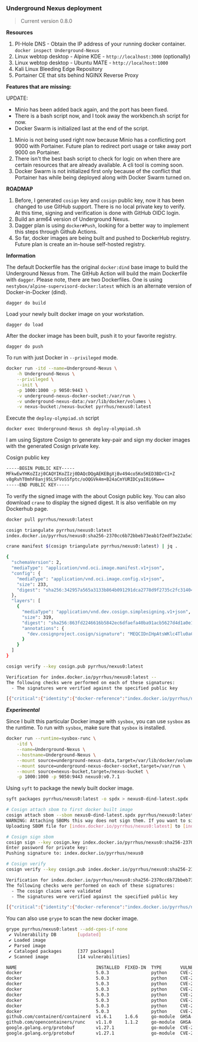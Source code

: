 ### Underground Nexus deployment
> Current version 0.8.0

**Resources**
1. PI-Hole DNS - Obtain the IP address of your running docker container. `docker inspect Underground-Nexus`
2. Linux webtop desktop - Alpine KDE - `http://localhost:3000` (optionally)
3. Linux webtop desktop - Ubuntu MATE - `http://localhost:1000`
4. Kali Linux Bleeding Edge Repository
5. Portainer CE that sits behind NGINX Reverse Proxy

**Features that are missing:**

UPDATE: 
  - Minio has been added back again, and the port has been fixed.
  - There is a bash script now, and I took away the workbench.sh script for now.
  - Docker Swarm is initialized last at the end of the script.

1. Minio is not being used right now because Minio has a conflicting port 9000 with Portainer. Future plan to redirect port usage or take away port 9000 on Portainer.
2. There isn't the best bash script to check for logic on when there are certain resources that are already available. A cli tool is coming soon.
3. Docker Swarm is not initialized first only because of the conflict that Portainer has while being deployed along with Docker Swarm turned on.

**ROADMAP**

1. Before, I generated `cosign` key and `cosign` public key, now it has been changed to use GitHub support. There is no local private key to verify. At this time, signing and verification is done with GitHub OIDC login.
2. Build an arm64 version of Underground Nexus.
3. Dagger plan is using `docker#Push`, looking for a better way to implement this steps through Github Actions.
4. So far, docker images are being built and pushed to DockerHub registry. Future plan is create an in-house self-hosted registry.

**Information**

The default Dockerfile has the original `docker:dind` base image to build the Underground Nexus from. The GitHub Action will build the main Dockerfile with `dagger`. Please note, there are two Dockerfiles. One is using `nestybox/alpine-supervisord-docker:latest` which is an alternate version of Docker-in-Docker (dind).

`dagger do build`

Load your newly built docker image on your workstation.

`dagger do load`

After the docker image has been built, push it to your favorite registry.

`dagger do push`

To run with just Docker in `--privileged` mode.

```bash
docker run -itd --name=Underground-Nexus \
    -h Underground-Nexus \
    --privileged \
    --init \
    -p 1000:1000 -p 9050:9443 \
    -v underground-nexus-docker-socket:/var/run \
    -v underground-nexus-data:/var/lib/docker/volumes \
    -v nexus-bucket:/nexus-bucket pyrrhus/nexus0:latest
```

Execute the `deploy-olympiad.sh` script

`docker exec Underground-Nexus sh deploy-olympiad.sh`

I am using Sigstore Cosign to generate key-pair and sign my docker images with the generated Cosign private key.

Cosign public key

```bash
-----BEGIN PUBLIC KEY-----
MFkwEwYHKoZIzj0CAQYIKoZIzj0DAQcDQgAEKEBgXjBv494co5Ko5KED3BDrC1+Z
v8gRvhT0mhF8anj95LSFVoSSfptc/oOQGVk4m+B24aCmYURIDCyaI8i6Kw==
-----END PUBLIC KEY-----
```

To verify the signed image with the about Cosign public key. You can also download `crane` to display the signed digest. It is also verifiable on my Dockerhub page.

```bash
docker pull pyrrhus/nexus0:latest

cosign triangulate pyrrhus/nexus0:latest
index.docker.io/pyrrhus/nexus0:sha256-2370cc6b72bbeb73eab1f2edf3e22a5e30c785877b82a5d2ea79302742243927.sig

crane manifest $(cosign triangulate pyrrhus/nexus0:latest) | jq .

{
  "schemaVersion": 2,
  "mediaType": "application/vnd.oci.image.manifest.v1+json",
  "config": {
    "mediaType": "application/vnd.oci.image.config.v1+json",
    "size": 233,
    "digest": "sha256:342957a565a3133b864b091291dca2778d9f2735c2fc31404937cf1076b029a7"
  },
  "layers": [
    {
      "mediaType": "application/vnd.dev.cosign.simplesigning.v1+json",
      "size": 319,
      "digest": "sha256:863fd2246616b5842ec6dfaefa40ba91acb5627d4d1a0e16e136f75f5e25eaa6",
      "annotations": {
        "dev.cosignproject.cosign/signature": "MEQCIDnIHpAtsWKlc4Tlu0aCK8d/8jyF0nUZjPfaGbSwwZJqAiAteCPKYuG4na8KktWj48CxEMjKdSleIQS0NzKDAsO5CA=="
      }
    }
  ]
}

cosign verify --key cosign.pub pyrrhus/nexus0:latest

Verification for index.docker.io/pyrrhus/nexus0:latest --
The following checks were performed on each of these signatures:
  - The signatures were verified against the specified public key

[{"critical":{"identity":{"docker-reference":"index.docker.io/pyrrhus/nexus0"},"image":{"docker-manifest-digest":"sha256:2370cc6b72bbeb73eab1f2edf3e22a5e30c785877b82a5d2ea79302742243927"},"type":"cosign container image signature"},"optional":{"commit":"fbc8d91acd7fac6a70a46d71d88b15b8550fe2d8","repo":"pyrrhus/nexus0"}}]
```

***Experimental***

Since I built this particular Docker image with `sysbox`, you can use `sysbox` as the runtime. To run with `sysbox`, make sure that `sysbox` is installed.

```bash
docker run --runtime=sysbox-runc \
    -itd \
    --name=Underground-Nexus \
    --hostname=Underground-Nexus \
    --mount source=underground-nexus-data,target=/var/lib/docker/volumes \
    --mount source=underground-nexus-docker-socket,target=/var/run \
    --mount source=nexus-bucket,target=/nexus-bucket \
    -p 1000:1000 -p 9050:9443 nexus0:v0.7.1
```

Using `syft` to package the newly built docker image.

```bash
syft packages pyrrhus/nexus0:latest -o spdx > nexus0-dind-latest.spdx

# Cosign attach sbom to first docker built image
cosign attach sbom --sbom nexus0-dind-latest.spdx pyrrhus/nexus0:latest
WARNING: Attaching SBOMs this way does not sign them. If you want to sign them, use 'cosign attest -predicate nexus0-dind-latest.spdx -key <key path>' or 'cosign sign -key <key path> <sbom image>'.
Uploading SBOM file for [index.docker.io/pyrrhus/nexus0:latest] to [index.docker.io/pyrrhus/nexus0:sha256-2370cc6b72bbeb73eab1f2edf3e22a5e30c785877b82a5d2ea79302742243927.sbom] with mediaType [text/spdx].

# Cosign sign sbom
cosign sign --key cosign.key index.docker.io/pyrrhus/nexus0:sha256-2370cc6b72bbeb73eab1f2edf3e22a5e30c785877b82a5d2ea79302742243927.sbom
Enter password for private key: 
Pushing signature to: index.docker.io/pyrrhus/nexus0

# Cosign verify
cosign verify --key cosign.pub index.docker.io/pyrrhus/nexus0:sha256-2370cc6b72bbeb73eab1f2edf3e22a5e30c785877b82a5d2ea79302742243927.sbom

Verification for index.docker.io/pyrrhus/nexus0:sha256-2370cc6b72bbeb73eab1f2edf3e22a5e30c785877b82a5d2ea79302742243927.sbom --
The following checks were performed on each of these signatures:
  - The cosign claims were validated
  - The signatures were verified against the specified public key

[{"critical":{"identity":{"docker-reference":"index.docker.io/pyrrhus/nexus0"},"image":{"docker-manifest-digest":"sha256:fb55e6584d0c079eac55b4f58bb50809bc4438e31611715f0fac6579f764e0cf"},"type":"cosign container image signature"},"optional":null}]
```

You can also use `grype` to scan the new docker image.

```bash
grype pyrrhus/nexus0:latest --add-cpes-if-none     
 ✔ Vulnerability DB        [updated]
 ✔ Loaded image            
 ✔ Parsed image            
 ✔ Cataloged packages      [377 packages]
 ✔ Scanned image           [14 vulnerabilities]

NAME                              INSTALLED  FIXED-IN  TYPE       VULNERABILITY        SEVERITY 
docker                            5.0.3                python     CVE-2019-13139       High      
docker                            5.0.3                python     CVE-2020-27534       Medium    
docker                            5.0.3                python     CVE-2018-10892       Medium    
docker                            5.0.3                python     CVE-2019-13509       High      
docker                            5.0.3                python     CVE-2019-5736        High      
docker                            5.0.3                python     CVE-2021-21284       Medium    
docker                            5.0.3                python     CVE-2021-21285       Medium    
docker                            5.0.3                python     CVE-2019-16884       High      
github.com/containerd/containerd  v1.6.1     1.6.6     go-module  GHSA-5ffw-gxpp-mxpf  Medium    
github.com/opencontainers/runc    v1.1.0     1.1.2     go-module  GHSA-f3fp-gc8g-vw66  Medium    
google.golang.org/protobuf        v1.27.1              go-module  CVE-2015-5237        High      
google.golang.org/protobuf        v1.27.1              go-module  CVE-2021-22570       High 
```